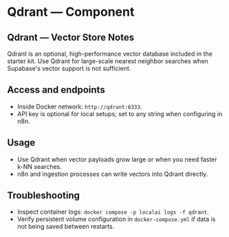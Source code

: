 # Qdrant — Component

## Qdrant — Vector Store Notes

Qdrant is an optional, high-performance vector database included in the starter kit. Use Qdrant for large-scale nearest neighbor searches when Supabase's vector support is not sufficient.

## Access and endpoints

- Inside Docker network: `http://qdrant:6333`.
- API key is optional for local setups; set to any string when configuring in n8n.

## Usage

- Use Qdrant when vector payloads grow large or when you need faster k-NN searches.
- n8n and ingestion processes can write vectors into Qdrant directly.

## Troubleshooting

- Inspect container logs: `docker compose -p localai logs -f qdrant`.
- Verify persistent volume configuration in `docker-compose.yml` if data is not being saved between restarts.
